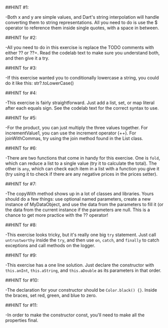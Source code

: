 ##HINT #1:

-Both x and y are simple values, and Dart's string interpolation will handle converting them to string representations. All you need to do is use the $ operator to reference them inside single quotes, with a space in between.

##HINT for #2:

-All you need to do in this exercise is replace the TODO comments with either ?? or ??=. Read the codelab text to make sure you understand both, and then give it a try.

##HINT for #3:

-If this exercise wanted you to conditionally lowercase a string, you could do it like this: str?.toLowerCase()

##HINT for #4:

-This exercise is fairly straightforward. Just add a list, set, or map literal after each equals sign. See the codelab text for the correct syntax to use.

##HINT for #5:

-For the product, you can just multiply the three values together. For incrementValue1, you can use the increment operator (++). For joinWithCommas, try using the join method found in the List class.

##HINT for #6:

-There are two functions that come in handy for this exercise. One is `fold`, which can reduce a list to a single value (try it to calculate the total). The other is `any`, which can check each item in a list with a function you give it (try using it to check if there are any negative prices in the prices setter).

##HINT for #7:

-The copyWith method shows up in a lot of classes and libraries. Yours should do a few things: use optional named parameters, create a new instance of MyDataObject, and use the data from the parameters to fill it (or the data from the current instance if the parameters are null. This is a chance to get more practice with the ?? operator!

##HINT for #8:

-This exercise looks tricky, but it's really one big `try` statement. Just call `untrustworthy` inside the `try`, and then use `on`, `catch`, and `finally` to catch exceptions and call methods on the logger.

##HINT for #9:

-This exercise has a one line solution. Just declare the constructor with `this.anInt`, `this.aString`, and `this.aDouble` as its parameters in that order.

##HINT for #10:

-The declaration for your constructor should be `Color.black() {}`. Inside the braces, set red, green, and blue to zero.

##HINT for #11:

-In order to make the constructor const, you'll need to make all the properties final.